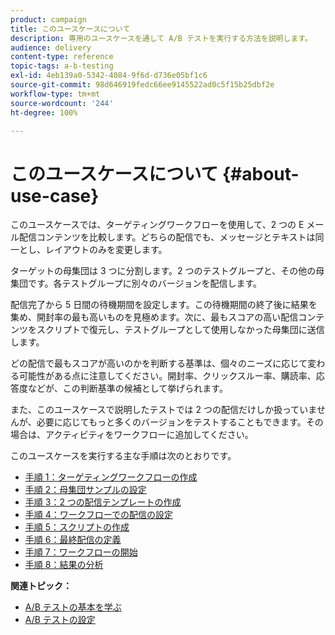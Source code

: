 ```yaml
---
product: campaign
title: このユースケースについて
description: 専用のユースケースを通して A/B テストを実行する方法を説明します。
audience: delivery
content-type: reference
topic-tags: a-b-testing
exl-id: 4eb139a0-5342-4084-9f6d-d736e05bf1c6
source-git-commit: 98d646919fedc66ee9145522ad0c5f15b25dbf2e
workflow-type: tm+mt
source-wordcount: '244'
ht-degree: 100%

---
```


# このユースケースについて {#about-use-case}

このユースケースでは、ターゲティングワークフローを使用して、2 つの E メール配信コンテンツを比較します。どちらの配信でも、メッセージとテキストは同一とし、レイアウトのみを変更します。

ターゲットの母集団は 3 つに分割します。2 つのテストグループと、その他の母集団です。各テストグループに別々のバージョンを配信します。

配信完了から 5 日間の待機期間を設定します。この待機期間の終了後に結果を集め、開封率の最も高いものを見極めます。次に、最もスコアの高い配信コンテンツをスクリプトで復元し、テストグループとして使用しなかった母集団に送信します。

どの配信で最もスコアが高いのかを判断する基準は、個々のニーズに応じて変わる可能性がある点に注意してください。開封率、クリックスルー率、購読率、応答度などが、この判断基準の候補として挙げられます。

また、このユースケースで説明したテストでは 2 つの配信だけしか扱っていませんが、必要に応じてもっと多くのバージョンをテストすることもできます。その場合は、アクティビティをワークフローに追加してください。

このユースケースを実行する主な手順は次のとおりです。

* [手順 1：ターゲティングワークフローの作成](../../delivery/using/a-b-testing-uc-targeting-workflow.md)
* [手順 2：母集団サンプルの設定](../../delivery/using/a-b-testing-uc-population-samples.md)
* [手順 3：2 つの配信テンプレートの作成](../../delivery/using/a-b-testing-uc-delivery-templates.md)
* [手順 4：ワークフローでの配信の設定](../../delivery/using/a-b-testing-uc-configuring-deliveries.md)
* [手順 5：スクリプトの作成](../../delivery/using/a-b-testing-uc-script.md)
* [手順 6：最終配信の定義](../../delivery/using/a-b-testing-uc-final-delivery.md)
* [手順 7：ワークフローの開始](../../delivery/using/a-b-testing-uc-start-workflow.md)
* [手順 8：結果の分析](../../delivery/using/a-b-testing-uc-analyzing.md)

**関連トピック：**

* [A/B テストの基本を学ぶ](../../delivery/using/get-started-a-b-testing.md)
* [A/B テストの設定](../../delivery/using/configuring-a-b-testing.md)
